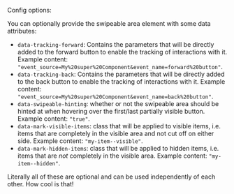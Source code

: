 Config options:

You can optionally provide the swipeable area element with some data attributes:

* `data-tracking-forward`: Contains the parameters that will be directly added to the forward button to enable the tracking of interactions with it. Example content: `"event_source=My%20super%20Component&event_name=forward%20button"`.
* `data-tracking-back`: Contains the parameters that will be directly added to the back button to enable the tracking of interactions with it. Example content: `"event_source=My%20super%20Component&event_name=back%20button"`.
* `data-swipeable-hinting`: whether or not the swipeable area should be hinted at when hovering over the first/last partially visible button. Example content: `"true"`.
* `data-mark-visible-items`: class that will be applied to visible items, i.e. items that are completely in the visible area and not cut off on either side. Example content: `"my-item--visible"`.
* `data-mark-hidden-items`: class that will be applied to hidden items, i.e. items that are _not_ completely in the visible area. Example content: `"my-item--hidden"`.

Literally all of these are optional and can be used independently of each other. How cool is that!
